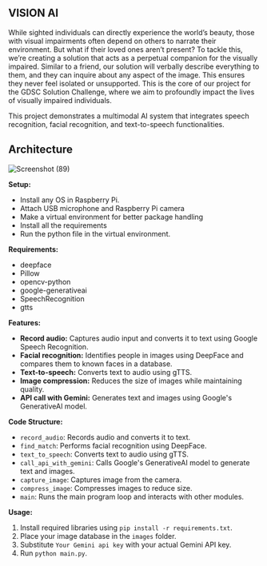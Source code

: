 ## VISION AI 
While sighted individuals can directly experience the world’s beauty, those with visual impairments often depend on others to narrate their environment. But what if their loved ones aren’t present? To tackle this, we’re creating a solution that acts as a perpetual companion for the visually impaired. Similar to a friend, our solution will verbally describe everything to them, and they can inquire about any aspect of the image. This ensures they never feel isolated or unsupported. This is the core of our project for the GDSC Solution Challenge, where we aim to profoundly impact the lives of visually impaired individuals.

This project demonstrates a multimodal AI system that integrates speech recognition, facial recognition, and text-to-speech functionalities.

## Architecture
![Screenshot (89)](https://github.com/Thejas775/Vision-AI-Google-Solution-Challenge-2024/assets/114435001/085e3e68-5409-4d5c-8700-3cb0654f1029)

**Setup:**
* Install any OS in Raspberry Pi.
* Attach USB microphone and Raspberry Pi camera
* Make a virtual environment for better package handling
* Install all the requirements
* Run the python file in the virtual environment.

**Requirements:**

* deepface
* Pillow
* opencv-python
* google-generativeai
* SpeechRecognition
* gtts

**Features:**

* **Record audio:** Captures audio input and converts it to text using Google Speech Recognition.
* **Facial recognition:** Identifies people in images using DeepFace and compares them to known faces in a database.
* **Text-to-speech:** Converts text to audio using gTTS.
* **Image compression:** Reduces the size of images while maintaining quality.
* **API call with Gemini:** Generates text and images using Google's GenerativeAI model.

**Code Structure:**

* `record_audio`: Records audio and converts it to text.
* `find_match`: Performs facial recognition using DeepFace.
* `text_to_speech`: Converts text to audio using gTTS.
* `call_api_with_gemini`: Calls Google's GenerativeAI model to generate text and images.
* `capture_image`: Captures image from the camera.
* `compress_image`: Compresses images to reduce size.
* `main`: Runs the main program loop and interacts with other modules.

**Usage:**

1. Install required libraries using `pip install -r requirements.txt`.
2. Place your image database in the `images` folder.
3. Substitute `Your Gemini api key` with your actual Gemini API key. 
4. Run `python main.py`.


